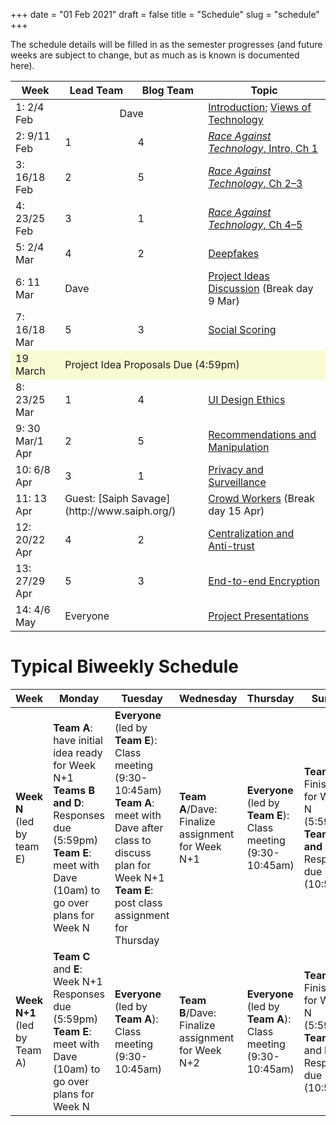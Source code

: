 +++
date = "01 Feb 2021"
draft = false
title = "Schedule"
slug = "schedule"
+++

The schedule details will be filled in as the semester progresses (and
future weeks are subject to change, but as much as is known is
documented here).

<table class="schedule">
<thead>
<tr>
<th align="center">Week</th>
<th align="center">Lead Team</th>
<th align="center">Blog Team</th>
<th align="center">Topic</th>
</tr>
</thead>
<tbody>
<tr>
<td>1: 2/4 Feb</td>
<td colspan=2 align="center">Dave</td>
<td><a href="/class1/">Introduction</a>; <a href="/class2/">Views of Technology</a></a></td>
</tr>
<tr>
<td>2: 9/11 Feb</td>
<td>1</td><td>4</td>
<td><a href="/week2"><em>Race Against Technology</em>, Intro, Ch 1</a>
</td>
</tr>

<tr>
<td>3: 16/18 Feb</td>
<td>2</td><td>5</td>
<td><a href="/week3"><em>Race Against Technology</em>, Ch 2&ndash;3</a>
</td>
</tr>

<tr>
<td>4: 23/25 Feb</td>
<td>3</td><td>1</td>
<td><a href="/week4"><em>Race Against Technology</em>, Ch 4&ndash;5</a>
</td>
</tr>

<tr>
<td>5: 2/4 Mar</td>
<td>4</td><td>2</td>
<td><a href="/week5">Deepfakes</a>
</td>
</tr>

<tr>
<td>6: 11 Mar</td>
<td colspan=2>Dave</td>
<td><a href="/week6">Project Ideas Discussion</a>
(Break day 9 Mar)
</td>
</tr>

<tr>
<td>7: 16/18 Mar</td>
<td>5</td><td>3</td>
<td><a href="/week7">Social Scoring</a>
</td>
</tr>

<tr>
<td bgcolor="#FAFAD2">19 March</td>
<td colspan=3 bgcolor="#FAFAD2">
Project Idea Proposals Due (4:59pm)
</td>
</tr>

<tr>
<td>8: 23/25 Mar</td>
<td>1</td><td>4</td>
<td><a href="/week8">UI Design Ethics</a>
</td>
</tr>

<tr>
<td>9: 30 Mar/1 Apr</td>
<td>2</td><td>5</td>
<td><a href="/week9">Recommendations and Manipulation</a>
</td>
</tr>

<tr>
<td>10: 6/8 Apr</td>
<td>3</td><td>1</td>
<td><a href="/week10">Privacy and Surveillance</a>
</td>
</tr>

<tr>
<td>11: 13 Apr</td>
<td colspan=2>Guest: [Saiph Savage](http://www.saiph.org/)</td>
<td><a href="/week11">Crowd Workers</a> (Break day 15 Apr)
</td>
</tr>

<tr>
<td>12: 20/22 Apr</td>
<td>4</td><td>2</td>
<td><a href="/week12">Centralization and Anti-trust</a>
</td>
</tr>

<tr>
<td>13: 27/29 Apr</td>
<td>5</td><td>3</td>
<td><a href="/week13">End-to-end Encryption</a>
</td>
</tr>

<tr>
<td>14: 4/6 May</td>
<td colspan=2>Everyone</td>
<td><a href="/week14">Project Presentations</a>
</td>
</tr>

</tbody>
</table>

# Typical Biweekly Schedule

<small>
<table class="schedule">
<thead>
<tr>
<th align="center">Week</th>
<th align="center">Monday</th>
<th align="center">Tuesday</th>
<th align="center">Wednesday</th>
<th align="center">Thursday</th>
<th align="center">Sunday</th>
</tr>
</thead>
<tbody>
<tr>
<td>
<b>Week N</b> (led by team E)
</td>
<td>
<b>Team A</b>: have initial idea ready for Week N+1<br>
<b>Teams B and D</b>: Responses due (5:59pm)<Br>
<b>Team E</b>: meet with Dave (10am) to go over plans for Week N<br>
</td>
<td>
<b>Everyone</b> (led by <b>Team E</b>): Class meeting (9:30-10:45am)<br>
<b>Team A</b>: meet with Dave after class to discuss plan for Week N+1<br>
<b>Team E</b>: post class assignment for Thursday<br>
</td>
<td>
<b>Team A</b>/Dave: Finalize assignment for Week N+1
</td>
<td>
<b>Everyone</b> (led by <b>Team E</b>): Class meeting (9:30-10:45am)<br>
</td>
<td>
<B>Team C</b>: Finish Blog for Week N (5:59pm)<br>
<b>Teams B and D</b> : Responses due (10:59pm)
</td>
</tr>
<tr>
<td>
<b>Week N+1</b> (led by Team A)
<td>
<b>Team C</b> and <b>E</b>: Week N+1 Responses due (5:59pm)<br>
<b>Team E</b>: meet with Dave (10am) to go over plans for Week N<br>
</td>
<td>
<b>Everyone</b> (led by <b>Team A</b>): Class meeting (9:30-10:45am)<br>
</td>
<td>
<b>Team B</b>/Dave: Finalize assignment for Week N+2
</td>
<td>
<b>Everyone</b> (led by <b>Team A</b>): Class meeting (9:30-10:45am)<br>
</td>
<td>
<b>Team D</b>: Finish Blog for Week N (5:59pm)<br>
<b>Teams C</b> and <b>E</b>: Responses due (10:59pm)
</td>
</tr>
</tbody>
</table>
</small>
